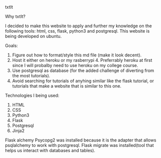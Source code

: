 txtIt

Why txtIt?

I decided to make this website to apply and further my knowledge on the following tools: html, css, flask, python3 and postgresql. This website is being developed on ubuntu.

Goals:

1. Figure out how to format/style this md file (make it look decent).
2. Host it either on heroku or my rasberrypi 4. Preferrably heroku at first since I will probalby need to use heroku on my college course.
3. Use postgresql as database (for the added challenge of diverting from the most tutorials).
4. Avoid searching for tutorials of anyhing similar like the flask tutorial, or tutorials that make a website that is similar to this one.

Technologies I being used:

1. HTML
2. CSS
3. Python3
4. Flask
5. Postgresql
6. Jinja2

Flask alchemy 
Psycopg2 was installed because it is the adapter that allows psqlalchemy to work with postgresql.
Flask migrate was installed(tool that helps us interact with databases and tables).
